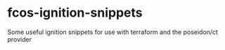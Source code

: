 # fcos-ignition-snippets
Some useful ignition snippets for use with terraform and the poseidon/ct provider
